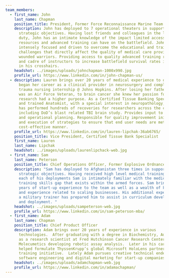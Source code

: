 ```yaml
---
team_members:
  - first_name: John
    last_name: Chapman
    position_title: President, Former Force Reconnaissance Marine Team Leader
    description: John has deployed to 7 operational theaters in support of national
      strategic objectives. Having lost friends and colleagues in the line of
      duty, John has an intimate knowledge of the impact limited access to
      resources and advanced training can have on the battlefield. John is
      intensely focused and driven to overcome the educational and training
      challenges that directly affect the quality of medical care provided to
      wounded warriors. Providing access to quality advanced training resources
      and cadre of instructors to increase battlefield survival rates is always
      in his crosshairs.
    headshot: ../images/uploads/johnchapman-1000x990.jpg
    profile_url: https://www.linkedin.com/in/john-chapman-us/
  - description: Lauren brings over 20 years of medical experience to our team. She
      began her career as a clinical provider in neurosurgery and completed her
      trauma nursing internship @ Johns Hopkins. After losing her father, who
      was an Air Force Veteran, to brain cancer she knew her passion for
      research had a higher purpose. As a Certified Tissue Banking Specialist
      and trained Anatomist, with a special interest in neuropathology, Lauren
      has performed hundreds of recoveries for researchers across the country,
      including DoD’s blast related TBI brain study. Provides input to strategic
      and operational planning. Responsible for quality improvement initiatives,
      and execution of strategies to ensure that end user needs are met in a
      cost-effective manner.
    profile_url: https://www.linkedin.com/in/lauren-lipchak-36ab6765/
    position_title: Vice President, Certified Tissue Bank Specialist
    first_name: Lauren
    last_name: Lipchak
    headshot: ../images/uploads/laurenlipchack-web.jpg
  - first_name: Sam
    last_name: Peterson
    position_title: Chief Operations Officer, Former Explosive Ordnance Disposal Team Leader
    description: "Sam has deployed to Afghanistan three times in support of national
      strategic objectives. Having received high level medical training prior to
      each of his deployments Sam is intimately familiar with the medical
      training skills gap that exists within the armed forces. Sam brings five
      years of start-up experience to the team as well as a wealth of knowledge
      and experience related to scaling businesses. His additional experience as
      a military trainer has prepared him to assist in curriculum development
      and deployment. "
    headshot: ../images/uploads/sampeterson-web.jpg
    profile_url: https://www.linkedin.com/in/sam-peterson-mba/
  - first_name: Adam
    last_name: Chapman
    position_title: Chief Product Officer
    description: Adam brings over 20 years of experience in various
      technologies.  After graduating with a degree in Biochemistry, Adam worked
      as a research scientist at Fred Hutchinson Cancer Research Center and
      Molecumetics developing robotic assay analysis.  Later in his career, Adam
      helped formulate ThyssenKrupp’s global Microsoft HoloLens partnership and
      training initiative.  Lately Adam pursues creative technical endeavors in
      software engineering and digital marketing for start-up companies.
    headshot: ../images/uploads/adamchapman-web.jpg
    profile_url: https://www.linkedin.com/in/adamachapman/
---
```

